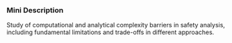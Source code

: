 ### Mini Description

Study of computational and analytical complexity barriers in safety analysis, including fundamental limitations and trade-offs in different approaches.
